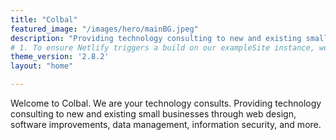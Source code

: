 ```yaml
---
title: "Colbal"
featured_image: "/images/hero/mainBG.jpeg"
description: "Providing technology consulting to new and existing small businesses through web design, software improvements, data management and information security."
# 1. To ensure Netlify triggers a build on our exampleSite instance, we need to change a file in the exampleSite directory.
theme_version: '2.8.2'
layout: "home"

---
```

Welcome to Colbal. We are your technology consults. Providing technology consulting to new and existing small businesses through web design, software improvements, data management, information security, and more. 

